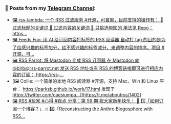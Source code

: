 ### 📰 Posts from my [Telegram Channel](https://t.me/s/aboutrss):
<!-- BLOG-POST-LIST:START -->
- [🖼 rss-lambda: 一个 RSS 过滤服务 #开源，可自架，目前支持的操作有： 🔸 过滤标题的关键词 🔸 过滤内容的关键词 🔸 只挑选带图的 用法见 Repo： https...](https://t.me/aboutrss/1405)
- [🖼 Feeds Fun: 用 AI 给订阅内容打标签的 RSS 阅读器 自动打 tag 的目的是为了给感兴趣的标签加分，给不感兴趣的标签减分，来调整内容的排序。项目 #开源，可...](https://t.me/aboutrss/1404)
- [🖼 RSS Parrot: 将 Mastodon 变成 RSS 订阅器 在 Mastodon 向 @birb@rss-parrot.net 发送 RSS 地址或有 RSS 的博客链接即可进行相应内容的订阅： https://rss-...](https://t.me/aboutrss/1403)
- [🖼 Collie: 一个简单的本地 RSS 阅读器 #开源，支持 Mac、Win 和 Linux 平台： https://parksb.github.io/work/17.html 发现于 https://twitter.com/caesiumpa...](https://t.me/aboutrss/1402)
- [🖼 RSS #玩家 #心得 #观点 分享：第 59 期 祝大家新年快乐！ 🎊 1️⃣「如何订阅一个博客？」 🔥 2️⃣「Reconstructing the Anthro Blogosphere with RSS...](https://t.me/aboutrss/1401)
<!-- BLOG-POST-LIST:END -->

<!--
**AboutRSS/AboutRSS** is a ✨ _special_ ✨ repository because its `README.md` (this file) appears on your GitHub profile.

Here are some ideas to get you started:

- 🔭 I’m currently working on ...
- 🌱 I’m currently learning ...
- 👯 I’m looking to collaborate on ...
- 🤔 I’m looking for help with ...
- 💬 Ask me about ...
- 📫 How to reach me: ...
- 😄 Pronouns: ...
- ⚡ Fun fact: ...
-->

